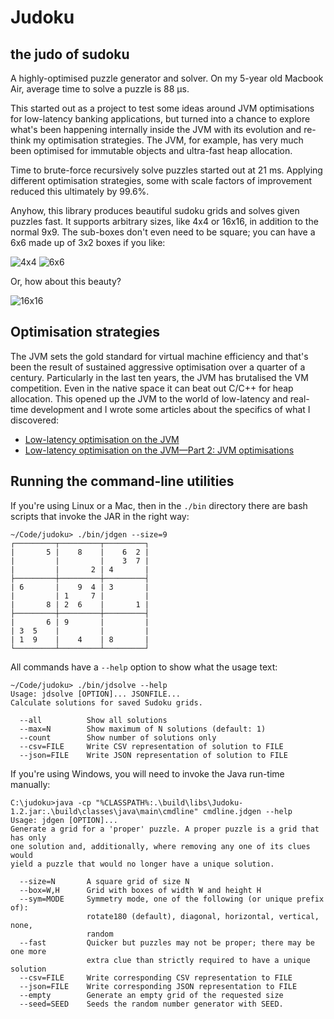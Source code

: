 # Judoku
## the judo of sudoku

A highly-optimised puzzle generator and solver. On my 5-year old Macbook Air, average time to solve a puzzle is 88 µs.

This started out as a project to test some ideas around JVM optimisations for low-latency banking applications, but turned into a chance to explore what's been happening internally inside the JVM with its evolution and re-think my optimisation strategies. The JVM, for example, has very much been optimised for immutable objects and ultra-fast heap allocation.

Time to brute-force recursively solve puzzles started out at 21 ms. Applying different optimisation strategies, some with scale factors of improvement reduced this ultimately by 99.6%.

Anyhow, this library produces beautiful sudoku grids and solves given puzzles fast. It supports arbitrary sizes,
like 4x4 or 16x16, in addition to the normal 9x9. The sub-boxes don't even need to be square; you can have a 6x6 made up of 3x2 boxes if you like:

![4x4](https://i.imgur.com/l2uHIKX.png)
![6x6](https://i.imgur.com/zIxxBzf.png)

Or, how about this beauty?

![16x16](https://i.imgur.com/40Z018O.png)

## Optimisation strategies

The JVM sets the gold standard for virtual machine efficiency and that's been the result of sustained aggressive optimisation over a quarter of a century. Particularly in the last ten years, the JVM has brutalised the VM competition. Even in the native space it can beat out C/C++ for heap allocation. This opened up the JVM to the world of low-latency and real-time development and I wrote some articles about the specifics of what I discovered:

- [Low-latency optimisation on the JVM](https://www.linkedin.com/pulse/low-latency-optimisation-jvm-steve-ball/)
- [Low-latency optimisation on the JVM—Part 2: JVM optimisations](https://www.linkedin.com/pulse/low-latency-optimisation-jvmpart-2-jvm-optimisations-steve-ball/)

## Running the command-line utilities

If you're using Linux or a Mac, then in the `./bin` directory there are bash scripts that invoke the JAR in the right way:

```
~/Code/judoku> ./bin/jdgen --size=9
┌─────────┬─────────┬─────────┐
|       5 |    8    |    6  2 |
|         |         |    3  7 |
|         |       2 | 4       |
├─────────┼─────────┼─────────┤
| 6       |    9  4 | 3       |
|         | 1     7 |         |
|       8 | 2  6    |       1 |
├─────────┼─────────┼─────────┤
|       6 | 9       |         |
| 3  5    |         |         |
| 1  9    |    4    | 8       |
└─────────┴─────────┴─────────┘
```

All commands have a `--help` option to show what the usage text:

```
~/Code/judoku> ./bin/jdsolve --help
Usage: jdsolve [OPTION]... JSONFILE...
Calculate solutions for saved Sudoku grids.

  --all          Show all solutions
  --max=N        Show maximum of N solutions (default: 1)
  --count        Show number of solutions only
  --csv=FILE     Write CSV representation of solution to FILE
  --json=FILE    Write JSON representation of solution to FILE
```

If you're using Windows, you will need to invoke the Java run-time manually:

```
C:\judoku>java -cp "%CLASSPATH%:.\build\libs\Judoku-1.2.jar:.\build\classes\java\main\cmdline" cmdline.jdgen --help
Usage: jdgen [OPTION]...
Generate a grid for a 'proper' puzzle. A proper puzzle is a grid that has only
one solution and, additionally, where removing any one of its clues would
yield a puzzle that would no longer have a unique solution.

  --size=N       A square grid of size N
  --box=W,H      Grid with boxes of width W and height H
  --sym=MODE     Symmetry mode, one of the following (or unique prefix of):
                 rotate180 (default), diagonal, horizontal, vertical, none,
                 random
  --fast         Quicker but puzzles may not be proper; there may be one more
                 extra clue than strictly required to have a unique solution
  --csv=FILE     Write corresponding CSV representation to FILE
  --json=FILE    Write corresponding JSON representation to FILE
  --empty        Generate an empty grid of the requested size
  --seed=SEED    Seeds the random number generator with SEED.
```
